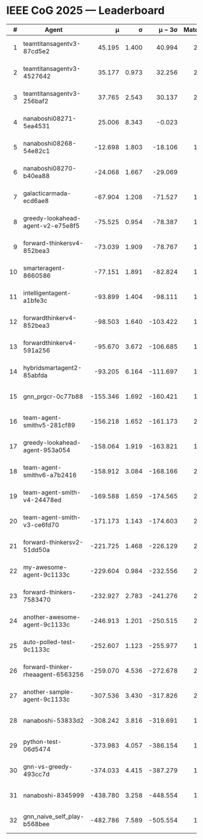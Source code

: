 # IEEE CoG 2025 — Leaderboard

| # | Agent | μ | σ | μ − 3σ | Matches | Updated |
|---:|---|---:|---:|---:|---:|---|
| 1 | teamtitansagentv3-87cd5e2 | 45.195 | 1.400 | 40.994 | 2080 | 2025-08-27 12:19 |
| 2 | teamtitansagentv3-4527642 | 35.177 | 0.973 | 32.256 | 2020 | 2025-08-27 12:19 |
| 3 | teamtitansagentv3-256baf2 | 37.765 | 2.543 | 30.137 | 2040 | 2025-08-27 12:19 |
| 4 | nanaboshi08271-5ea4531 | 25.006 | 8.343 | -0.023 | 380 | 2025-08-27 12:19 |
| 5 | nanaboshi08268-54e82c1 | -12.698 | 1.803 | -18.106 | 1720 | 2025-08-27 12:19 |
| 6 | nanaboshi08270-b40ea88 | -24.068 | 1.667 | -29.069 | 960 | 2025-08-27 12:19 |
| 7 | galacticarmada-ecd6ae8 | -67.904 | 1.208 | -71.527 | 1860 | 2025-08-27 12:19 |
| 8 | greedy-lookahead-agent-v2-e75e8f5 | -75.525 | 0.954 | -78.387 | 1798 | 2025-08-27 12:19 |
| 9 | forward-thinkersv4-852bea3 | -73.039 | 1.909 | -78.767 | 1913 | 2025-08-27 12:19 |
| 10 | smarteragent-8660586 | -77.151 | 1.891 | -82.824 | 1735 | 2025-08-27 12:19 |
| 11 | intelligentagent-a1bfe3c | -93.899 | 1.404 | -98.111 | 1864 | 2025-08-27 12:19 |
| 12 | forwardthinkerv4-852bea3 | -98.503 | 1.640 | -103.422 | 1621 | 2025-08-27 12:19 |
| 13 | forwardthinkerv4-591a256 | -95.670 | 3.672 | -106.685 | 1766 | 2025-08-27 12:19 |
| 14 | hybridsmartagent2-85abfda | -93.205 | 6.164 | -111.697 | 1653 | 2025-08-27 12:19 |
| 15 | gnn_prgcr-0c77b88 | -155.346 | 1.692 | -160.421 | 1680 | 2025-08-27 12:19 |
| 16 | team-agent-smithv5-281cf89 | -156.218 | 1.652 | -161.173 | 2160 | 2025-08-27 12:19 |
| 17 | greedy-lookahead-agent-953a054 | -158.064 | 1.919 | -163.821 | 1978 | 2025-08-27 12:19 |
| 18 | team-agent-smithv6-a7b2416 | -158.912 | 3.084 | -168.166 | 2380 | 2025-08-27 12:19 |
| 19 | team-agent-smith-v4-24478ed | -169.588 | 1.659 | -174.565 | 2040 | 2025-08-27 12:19 |
| 20 | team-agent-smith-v3-ce6fd70 | -171.173 | 1.143 | -174.603 | 2080 | 2025-08-27 12:19 |
| 21 | forward-thinkersv2-51dd50a | -221.725 | 1.468 | -226.129 | 2308 | 2025-08-27 12:19 |
| 22 | my-awesome-agent-9c1133c | -229.604 | 0.984 | -232.556 | 2680 | 2025-08-27 12:19 |
| 23 | forward-thinkers-7583470 | -232.927 | 2.783 | -241.276 | 2140 | 2025-08-27 12:19 |
| 24 | another-awesome-agent-9c1133c | -246.913 | 1.201 | -250.515 | 2260 | 2025-08-27 12:19 |
| 25 | auto-polled-test-9c1133c | -252.607 | 1.123 | -255.977 | 1700 | 2025-08-27 12:19 |
| 26 | forward-thinker-rheaagent-6563256 | -259.070 | 4.536 | -272.678 | 2168 | 2025-08-27 12:19 |
| 27 | another-sample-agent-9c1133c | -307.536 | 3.430 | -317.826 | 2280 | 2025-08-27 12:19 |
| 28 | nanaboshi-53833d2 | -308.242 | 3.816 | -319.691 | 1760 | 2025-08-27 12:19 |
| 29 | python-test-06d5474 | -373.983 | 4.057 | -386.154 | 1890 | 2025-08-27 12:19 |
| 30 | gnn-vs-greedy-493cc7d | -374.033 | 4.415 | -387.279 | 1940 | 2025-08-27 12:19 |
| 31 | nanaboshi-8345999 | -438.780 | 3.258 | -448.554 | 1930 | 2025-08-27 12:19 |
| 32 | gnn_naive_self_play-b568bee | -482.786 | 7.589 | -505.554 | 1540 | 2025-08-27 12:19 |
